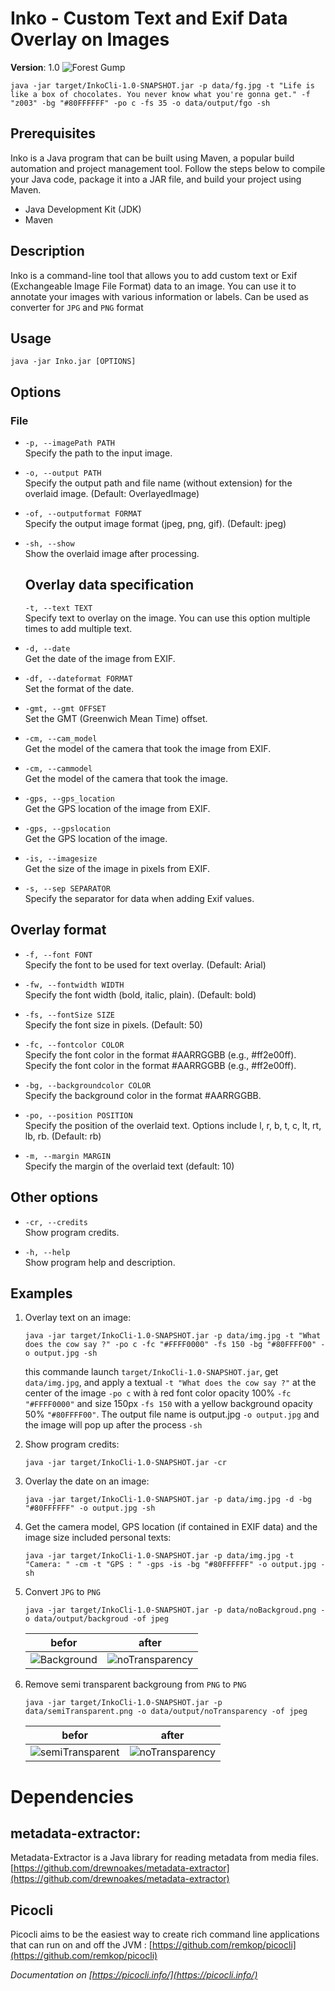 # Inko - Custom Text and Exif Data Overlay on Images

**Version**: 1.0
![Forest Gump](data/fgo.jpeg)
```
java -jar target/InkoCli-1.0-SNAPSHOT.jar -p data/fg.jpg -t "Life is like a box of chocolates. You never know what you're gonna get." -f "z003" -bg "#80FFFFFF" -po c -fs 35 -o data/output/fgo -sh
```

## Prerequisites

Inko is a Java program that can be built using Maven, a popular build automation and project management tool. Follow the steps below to compile your Java code, package it into a JAR file, and build your project using Maven.

- Java Development Kit (JDK)
- Maven
  
## Description

Inko is a command-line tool that allows you to add custom text or Exif (Exchangeable Image File Format) data to an image. You can use it to annotate your images with various information or labels. Can be used as converter for `JPG` and `PNG` format

## Usage

```
java -jar Inko.jar [OPTIONS]
```

## Options

### File 

- `-p, --imagePath PATH`  
  Specify the path to the input image.

- `-o, --output PATH`  
  Specify the output path and file name (without extension) for the overlaid image. (Default: OverlayedImage)

- `-of, --outputformat FORMAT`  
  Specify the output image format (jpeg, png, gif). (Default: jpeg)

- `-sh, --show`  
  Show the overlaid image after processing.

  ## Overlay data specification

  `-t, --text TEXT`  
  Specify text to overlay on the image. You can use this option multiple times to add multiple text.

- `-d, --date`  
  Get the date of the image from EXIF.

- `-df, --dateformat FORMAT`  
  Set the format of the date.

- `-gmt, --gmt OFFSET`  
  Set the GMT (Greenwich Mean Time) offset.

- `-cm, --cam_model`  
  Get the model of the camera that took the image from EXIF.
- `-cm, --cammodel`  
  Get the model of the camera that took the image.

- `-gps, --gps_location`  
  Get the GPS location of the image from EXIF.
- `-gps, --gpslocation`  
  Get the GPS location of the image.

- `-is, --imagesize`  
  Get the size of the image in pixels from EXIF.

- `-s, --sep SEPARATOR`  
  Specify the separator for data when adding Exif values.


## Overlay format

- `-f, --font FONT`  
  Specify the font to be used for text overlay. (Default: Arial)

- `-fw, --fontwidth WIDTH`  
  Specify the font width (bold, italic, plain). (Default: bold)

- `-fs, --fontSize SIZE`  
  Specify the font size in pixels. (Default: 50)

- `-fc, --fontcolor COLOR`  
  Specify the font color in the format #AARRGGBB (e.g., #ff2e00ff).
  Specify the font color in the format #AARRGGBB (e.g., #ff2e00ff).

- `-bg, --backgroundcolor COLOR`  
  Specify the background color in the format #AARRGGBB.

- `-po, --position POSITION`  
  Specify the position of the overlaid text. Options include l, r, b, t, c, lt, rt, lb, rb. (Default: rb)

- `-m, --margin MARGIN`  
  Specify the margin of the overlaid text (default: 10)

## Other options

- `-cr, --credits`  
  Show program credits.

- `-h, --help`  
  Show program help and description.

## Examples


1. Overlay text on an image:
   ```
   java -jar target/InkoCli-1.0-SNAPSHOT.jar -p data/img.jpg -t "What does the cow say ?" -po c -fc "#FFFF0000" -fs 150 -bg "#80FFFF00" -o output.jpg -sh
   ```
   this commande launch `target/InkoCli-1.0-SNAPSHOT.jar`, get `data/img.jpg`, and apply a textual `-t "What does the cow say ?"` at the center of the image `-po c` with à red font color opacity 100% `-fc "#FFFF0000"` and size 150px `-fs 150`  with a yellow background opacity 50% `"#80FFFF00"`. The output file name is output.jpg `-o output.jpg` and the image will pop up after the process `-sh`

2. Show program credits:
   ```
   java -jar target/InkoCli-1.0-SNAPSHOT.jar -cr
   ```

3. Overlay the date on an image:
   ```
   java -jar target/InkoCli-1.0-SNAPSHOT.jar -p data/img.jpg -d -bg "#80FFFFFF" -o output.jpg -sh
   ```

4. Get the camera model,  GPS location (if contained in EXIF data) and the image size included personal texts:
   ```
   java -jar target/InkoCli-1.0-SNAPSHOT.jar -p data/img.jpg -t "Camera: " -cm -t "GPS : " -gps -is -bg "#80FFFFFF" -o output.jpg -sh
   ```
5. Convert `JPG` to `PNG`
   ```
   java -jar target/InkoCli-1.0-SNAPSHOT.jar -p data/noBackgroud.png -o data/output/backgroud -of jpeg
   ```
   |befor|after|
   |:---:|:---:|
   |![Background](data/noBackground.png)|![noTransparency](data/output/background.jpeg)
6. Remove semi transparent backgroung  from `PNG` to `PNG`
   ```
   java -jar target/InkoCli-1.0-SNAPSHOT.jar -p data/semiTransparent.png -o data/output/noTransparency -of jpeg
   ```
   |befor|after|
   |:---:|:---:|
   |![semiTransparent](data/semiTransparent.png)|![noTransparency](data/output/noTransparency.jpeg)


# Dependencies
## metadata-extractor:
Metadata-Extractor is a Java library for reading metadata from media files.
[https://github.com/drewnoakes/metadata-extractor](https://github.com/drewnoakes/metadata-extractor)

## Picocli
Picocli aims to be the easiest way to create rich command line applications that can run on and off the JVM : [https://github.com/remkop/picocli](https://github.com/remkop/picocli)

*Documentation on [https://picocli.info/](https://picocli.info/)*
